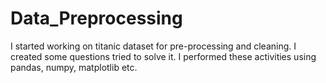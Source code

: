 # Data_Preprocessing
I started working on titanic dataset for pre-processing and cleaning.
I created some questions tried to solve it.
I performed these activities using pandas, numpy, matplotlib etc.
